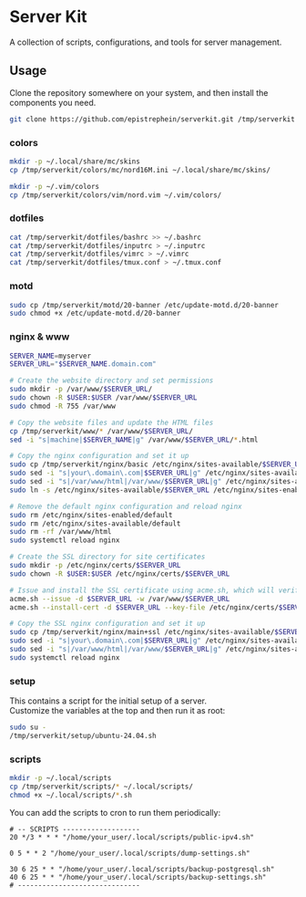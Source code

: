 # Server Kit

A collection of scripts, configurations, and tools for server management.

## Usage

Clone the repository somewhere on your system, and then install the components
you need.

```bash
git clone https://github.com/epistrephein/serverkit.git /tmp/serverkit
```

### colors

```bash
mkdir -p ~/.local/share/mc/skins
cp /tmp/serverkit/colors/mc/nord16M.ini ~/.local/share/mc/skins/

mkdir -p ~/.vim/colors
cp /tmp/serverkit/colors/vim/nord.vim ~/.vim/colors/
```

### dotfiles

```bash
cat /tmp/serverkit/dotfiles/bashrc >> ~/.bashrc
cat /tmp/serverkit/dotfiles/inputrc > ~/.inputrc
cat /tmp/serverkit/dotfiles/vimrc > ~/.vimrc
cat /tmp/serverkit/dotfiles/tmux.conf > ~/.tmux.conf
```

### motd

```bash
sudo cp /tmp/serverkit/motd/20-banner /etc/update-motd.d/20-banner
sudo chmod +x /etc/update-motd.d/20-banner
```

### nginx & www

```bash
SERVER_NAME=myserver
SERVER_URL="$SERVER_NAME.domain.com"

# Create the website directory and set permissions
sudo mkdir -p /var/www/$SERVER_URL/
sudo chown -R $USER:$USER /var/www/$SERVER_URL
sudo chmod -R 755 /var/www

# Copy the website files and update the HTML files
cp /tmp/serverkit/www/* /var/www/$SERVER_URL/
sed -i "s|machine|$SERVER_NAME|g" /var/www/$SERVER_URL/*.html

# Copy the nginx configuration and set it up
sudo cp /tmp/serverkit/nginx/basic /etc/nginx/sites-available/$SERVER_URL
sudo sed -i "s|your\.domain\.com|$SERVER_URL|g" /etc/nginx/sites-available/$SERVER_URL
sudo sed -i "s|/var/www/html|/var/www/$SERVER_URL|g" /etc/nginx/sites-available/$SERVER_URL
sudo ln -s /etc/nginx/sites-available/$SERVER_URL /etc/nginx/sites-enabled/$SERVER_URL

# Remove the default nginx configuration and reload nginx
sudo rm /etc/nginx/sites-enabled/default
sudo rm /etc/nginx/sites-available/default
sudo rm -rf /var/www/html
sudo systemctl reload nginx

# Create the SSL directory for site certificates
sudo mkdir -p /etc/nginx/certs/$SERVER_URL
sudo chown -R $USER:$USER /etc/nginx/certs/$SERVER_URL

# Issue and install the SSL certificate using acme.sh, which will verify the domain ownership
acme.sh --issue -d $SERVER_URL -w /var/www/$SERVER_URL
acme.sh --install-cert -d $SERVER_URL --key-file /etc/nginx/certs/$SERVER_URL/key.pem --fullchain-file /etc/nginx/certs/$SERVER_URL/fullchain.pem --reloadcmd "sudo systemctl restart nginx"

# Copy the SSL nginx configuration and set it up
sudo cp /tmp/serverkit/nginx/main+ssl /etc/nginx/sites-available/$SERVER_URL
sudo sed -i "s|your\.domain\.com|$SERVER_URL|g" /etc/nginx/sites-available/$SERVER_URL
sudo sed -i "s|/var/www/html|/var/www/$SERVER_URL|g" /etc/nginx/sites-available/$SERVER_URL
sudo systemctl reload nginx
```

### setup

This contains a script for the initial setup of a server.  
Customize the variables at the top and then run it as root:

```bash
sudo su -
/tmp/serverkit/setup/ubuntu-24.04.sh
```

### scripts

```bash
mkdir -p ~/.local/scripts
cp /tmp/serverkit/scripts/* ~/.local/scripts/
chmod +x ~/.local/scripts/*.sh
```

You can add the scripts to cron to run them periodically:

```
# -- SCRIPTS -------------------
20 */3 * * * "/home/your_user/.local/scripts/public-ipv4.sh"

0 5 * * 2 "/home/your_user/.local/scripts/dump-settings.sh"

30 6 25 * * "/home/your_user/.local/scripts/backup-postgresql.sh"
40 6 25 * * "/home/your_user/.local/scripts/backup-settings.sh"
# ------------------------------
```
